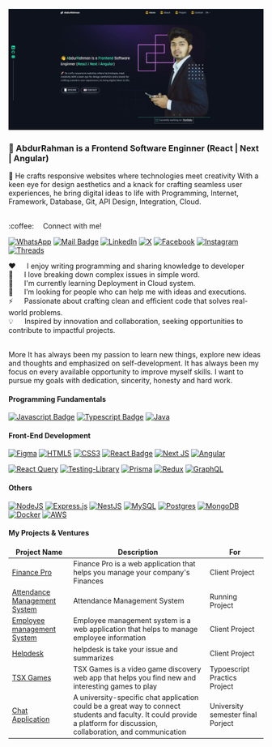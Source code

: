 ![Github Banner](assets/abdurrahmanswe.webp)

### 👋 AbdurRahman is a Frontend Software Enginner (React | Next | Angular) <br/>

🚀 He crafts responsive websites where technologies meet creativity With a keen eye for design aesthetics and a knack for crafting seamless user experiences, he bring digital ideas to life with Programming, Internet, Framework, Database, Git, API Design, Integration, Cloud.

<br/>
:coffee: &emsp;Connect with me!

[![WhatsApp](https://img.shields.io/badge/WhatsApp-25D366?style=for-the-badge&logo=whatsapp&logoColor=white)](https://wa.me/message/EFNBCQZZPD4TK1) [![Mail Badge](https://img.shields.io/badge/Gmail-D14836?style=for-the-badge&logo=gmail&logoColor=white)](mailto:abdurrahmansoftw@gmail.com) [![LinkedIn](https://img.shields.io/badge/linkedin-%230077B5.svg?style=for-the-badge&logo=linkedin&logoColor=white)](https://www.linkedin.com/in/arswe) [![X](https://img.shields.io/badge/X-%23000000.svg?style=for-the-badge&logo=X&logoColor=white)](https://twitter.com/AbdurRahmanswe) [![Facebook](https://img.shields.io/badge/Facebook-%231877F2.svg?style=for-the-badge&logo=Facebook&logoColor=white)](https://www.facebook.com/arswes) [![Instagram](https://img.shields.io/badge/Instagram-%23E4405F.svg?style=for-the-badge&logo=Instagram&logoColor=white)](https://www.instagram.com/arsweins/) [![Threads](https://img.shields.io/badge/Threads-000000?style=for-the-badge&logo=Threads&logoColor=white)](https://www.threads.net/@arsweins)<br/>

:hearts: &emsp; I enjoy writing programming and sharing knowledge to developer <br/>
🌟 &emsp; I love breaking down complex issues in simple word. <br/>
🤟 &emsp; I'm currently learning Deployment in Cloud system. <br/>
🤔 &emsp; I’m looking for people who can help me with ideas and executions.<br/>
⚡️ &emsp; Passionate about crafting clean and efficient code that solves real-world problems. <br/>
💡 &emsp; Inspired by innovation and collaboration, seeking opportunities to contribute to impactful projects. <br/>

<br/>
More It has always been my passion to learn new things, explore new ideas and thoughts and emphasized on self-development. It has always been my focus on every available opportunity to improve myself skills. I want to pursue my goals with dedication, sincerity, honesty and hard work.

#### Programming Fundamentals

[![Javascript Badge](https://img.shields.io/badge/-Javascript-F0DB4F?style=for-the-badge&labelColor=black&logo=javascript&logoColor=F0DB4F)](#) [![Typescript Badge](https://img.shields.io/badge/-Typescript-007acc?style=for-the-badge&labelColor=black&logo=typescript&logoColor=007acc)](#) [![Java](https://img.shields.io/badge/java-%23ED8B00.svg?style=for-the-badge&logo=openjdk&logoColor=white)](#)

#### Front-End Development

[![Figma](https://img.shields.io/badge/figma-%23F24E1E.svg?style=for-the-badge&logo=figma&logoColor=white)](#) [![HTML5](https://img.shields.io/badge/html5-%23E34F26.svg?style=for-the-badge&logo=html5&logoColor=white)](#) [![CSS3](https://img.shields.io/badge/css3-%231572B6.svg?style=for-the-badge&logo=css3&logoColor=white)](#) [![React Badge](https://img.shields.io/badge/-React-61DBFB?style=for-the-badge&labelColor=black&logo=react&logoColor=61DBFB)](#) [![Next JS](https://img.shields.io/badge/Next-black?style=for-the-badge&logo=next.js&logoColor=white)](#) [![Angular](https://img.shields.io/badge/angular-%23DD0031.svg?style=for-the-badge&logo=angular&logoColor=white)](#)

[![React Query](https://img.shields.io/badge/-React%20Query-FF4154?style=for-the-badge&logo=react%20query&logoColor=white)](#) [![Testing-Library](https://img.shields.io/badge/-TestingLibrary-%23E33332?style=for-the-badge&logo=testing-library&logoColor=white)](#) [![Prisma](https://img.shields.io/badge/Prisma-3982CE?style=for-the-badge&logo=Prisma&logoColor=white)](#) [![Redux](https://img.shields.io/badge/redux-%23593d88.svg?style=for-the-badge&logo=redux&logoColor=white)](#) [![GraphQL](https://img.shields.io/badge/-GraphQL-E10098?style=for-the-badge&logo=graphql&logoColor=white)](#)

#### Others

[![NodeJS](https://img.shields.io/badge/node.js-6DA55F?style=for-the-badge&logo=node.js&logoColor=white)](#) [![Express.js](https://img.shields.io/badge/express.js-%23404d59.svg?style=for-the-badge&logo=express&logoColor=%2361DAFB)](#) [![NestJS](https://img.shields.io/badge/nestjs-%23E0234E.svg?style=for-the-badge&logo=nestjs&logoColor=white)](#) [![MySQL](https://img.shields.io/badge/mysql-%2300f.svg?style=for-the-badge&logo=mysql&logoColor=white)](#) [![Postgres](https://img.shields.io/badge/postgres-%23316192.svg?style=for-the-badge&logo=postgresql&logoColor=white)](#) [![MongoDB](https://img.shields.io/badge/MongoDB-%234ea94b.svg?style=for-the-badge&logo=mongodb&logoColor=white)](#) [![Docker](https://img.shields.io/badge/docker-%230db7ed.svg?style=for-the-badge&logo=docker&logoColor=white)](#) [![AWS](https://img.shields.io/badge/AWS-%23FF9900.svg?style=for-the-badge&logo=amazon-aws&logoColor=white)](#)

#### My Projects & Ventures

<table>
  <thead align="center">
    <tr border: none;>
      <td><b>Project Name</b></td>
      <td><b>Description</b></td>
      <td><b> For </b></td>
    </tr>
  </thead>
  <tbody>
   <tr>
      <td><a href="https://financepr.vercel.app" target="_blank">Finance Pro</a></td>
      <td>Finance Pro is a web application that helps you manage your company's Finances</td>
      <td> Client Project </td>
    </tr>
   <tr>
      <td><a href="https://github.com/arswe/attendance-management-system" target="_blank">Attendance Management System</a></td>
      <td>Attendance Management System</td>
      <td> Running Project </td>
    </tr>
     <tr>
      <td><a href="https://employeemanagementsystem.vercel.app" target="_blank">Employee management System</a></td>
      <td>Employee management system is a web application that helps to manage employee information</td>
      <td> Client Project </td>
    </tr>
   <tr>
      <td><a href="https://helpdesk-ecru.vercel.app" target="_blank">Helpdesk</a></td>
      <td>helpdesk is take your issue and summarizes </td>
      <td> Client Project </td>
    </tr>
    <tr>
      <td><a href="https://tsxgames.vercel.app" target="_blank">TSX Games</a></td>
      <td>TSX Games is a video game discovery web app that helps you find new and interesting games to play </td>
      <td> Typoescript Practics Project </td>
    </tr>

   <tr>
      <td><a href="https://chatapp-jx8l.onrender.com/" target="_blank">Chat Application</a></td>
      <td>A university-specific chat application could be a great way to connect students and faculty. It could provide a platform for discussion, collaboration, and communication</td>
      <td>University semester final Porject </td>
    </tr>

  </tbody>
</table>

